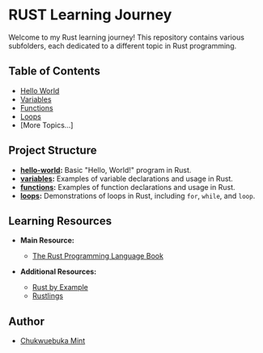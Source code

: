 # RUST Learning Journey

Welcome to my Rust learning journey! This repository contains various subfolders, each dedicated to a different topic in Rust programming.

## Table of Contents

- [Hello World](hello-world/)
- [Variables](variables)
- [Functions](functions)
- [Loops](loops)
- [More Topics...]

## Project Structure

- **[hello-world](hello-world):** Basic "Hello, World!" program in Rust.
- **[variables](variables):** Examples of variable declarations and usage in Rust.
- **[functions](functions):** Examples of function declarations and usage in Rust.
- **[loops](loops):** Demonstrations of loops in Rust, including `for`, `while`, and `loop`.

## Learning Resources

- **Main Resource:**

  - [The Rust Programming Language Book](https://doc.rust-lang.org/book/)

- **Additional Resources:**
  - [Rust by Example](https://doc.rust-lang.org/rust-by-example/)
  - [Rustlings](https://github.com/rust-lang/rustlings)

## Author

- [Chukwuebuka Mint](https://github.com/heismint)
